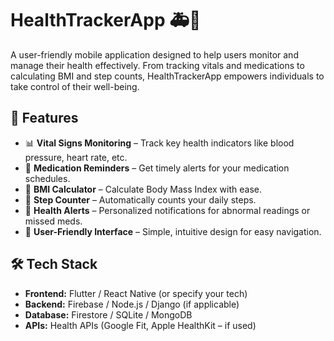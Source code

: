 # HealthTrackerApp 🚑📱

A user-friendly mobile application designed to help users monitor and manage their health effectively. From tracking vitals and medications to calculating BMI and step counts, HealthTrackerApp empowers individuals to take control of their well-being.

## 🧠 Features

- 📊 **Vital Signs Monitoring** – Track key health indicators like blood pressure, heart rate, etc.
- 💊 **Medication Reminders** – Get timely alerts for your medication schedules.
- 🧮 **BMI Calculator** – Calculate Body Mass Index with ease.
- 👣 **Step Counter** – Automatically counts your daily steps.
- 🔔 **Health Alerts** – Personalized notifications for abnormal readings or missed meds.
- 👤 **User-Friendly Interface** – Simple, intuitive design for easy navigation.

## 🛠️ Tech Stack

- **Frontend:** Flutter / React Native (or specify your tech)
- **Backend:** Firebase / Node.js / Django (if applicable)
- **Database:** Firestore / SQLite / MongoDB
- **APIs:** Health APIs (Google Fit, Apple HealthKit – if used)
